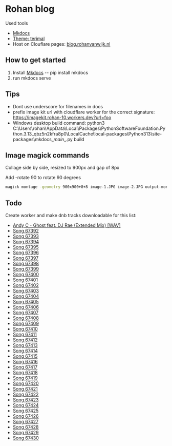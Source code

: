 # Rohan blog

Used tools

- [Mkdocs](https://www.mkdocs.org/)
- [Theme: terimal](https://ntno.github.io/mkdocs-terminal/)
- Host on Clouflare pages: [blog.rohanvanwijk.nl](https://blog.rohanvanwijk.nl/)

## How to get started

1. Install [Mkdocs](https://www.mkdocs.org/) -- pip install mkdocs
2. run mkdocs serve

## Tips

- Dont use underscore for filenames in docs
- prefix image kit url with cloudflare worker for the correct signature: https://imagekit.rohan-10.workers.dev?url=foo
- Windows desktop build command: python3 C:\Users\rohan\AppData\Local\Packages\PythonSoftwareFoundation.Python.3.13_qbz5n2kfra8p0\LocalCache\local-packages\Python313\site-packages\mkdocs\__main__.py build

## Image magick commands

Collage side by side, resized to 900px and gap of 8px

Add -rotate 90 to rotate 90 degrees

```bash
magick montage -geometry 900x900+8+8 image-1.JPG image-2.JPG output-montage.jpg
```

## Todo

Create worker and make dnb tracks downloadable for this list:

- [Andy C - Ghost feat. DJ Rae (Extended Mix) [WAV]](https://d3.databeats.com/scripts/v45/core/streamfile_s3.asp?id=DATABEATS8695061450&t=67391&f=3&e=true)
- [Song 67392](https://d3.databeats.com/scripts/v45/core/streamfile_s3.asp?id=DATABEATS8695061450&t=67392&f=3&e=true)
- [Song 67393](https://d3.databeats.com/scripts/v45/core/streamfile_s3.asp?id=DATABEATS8695061450&t=67393&f=3&e=true)
- [Song 67394](https://d3.databeats.com/scripts/v45/core/streamfile_s3.asp?id=DATABEATS8695061450&t=67394&f=3&e=true)
- [Song 67395](https://d3.databeats.com/scripts/v45/core/streamfile_s3.asp?id=DATABEATS8695061450&t=67395&f=3&e=true)
- [Song 67396](https://d3.databeats.com/scripts/v45/core/streamfile_s3.asp?id=DATABEATS8695061450&t=67396&f=3&e=true)
- [Song 67397](https://d3.databeats.com/scripts/v45/core/streamfile_s3.asp?id=DATABEATS8695061450&t=67397&f=3&e=true)
- [Song 67398](https://d3.databeats.com/scripts/v45/core/streamfile_s3.asp?id=DATABEATS8695061450&t=67398&f=3&e=true)
- [Song 67399](https://d3.databeats.com/scripts/v45/core/streamfile_s3.asp?id=DATABEATS8695061450&t=67399&f=3&e=true)
- [Song 67400](https://d3.databeats.com/scripts/v45/core/streamfile_s3.asp?id=DATABEATS8695061450&t=67400&f=3&e=true)
- [Song 67401](https://d3.databeats.com/scripts/v45/core/streamfile_s3.asp?id=DATABEATS8695061450&t=67401&f=3&e=true)
- [Song 67402](https://d3.databeats.com/scripts/v45/core/streamfile_s3.asp?id=DATABEATS8695061450&t=67402&f=3&e=true)
- [Song 67403](https://d3.databeats.com/scripts/v45/core/streamfile_s3.asp?id=DATABEATS8695061450&t=67403&f=3&e=true)
- [Song 67404](https://d3.databeats.com/scripts/v45/core/streamfile_s3.asp?id=DATABEATS8695061450&t=67404&f=3&e=true)
- [Song 67405](https://d3.databeats.com/scripts/v45/core/streamfile_s3.asp?id=DATABEATS8695061450&t=67405&f=3&e=true)
- [Song 67406](https://d3.databeats.com/scripts/v45/core/streamfile_s3.asp?id=DATABEATS8695061450&t=67406&f=3&e=true)
- [Song 67407](https://d3.databeats.com/scripts/v45/core/streamfile_s3.asp?id=DATABEATS8695061450&t=67407&f=3&e=true)
- [Song 67408](https://d3.databeats.com/scripts/v45/core/streamfile_s3.asp?id=DATABEATS8695061450&t=67408&f=3&e=true)
- [Song 67409](https://d3.databeats.com/scripts/v45/core/streamfile_s3.asp?id=DATABEATS8695061450&t=67409&f=3&e=true)
- [Song 67410](https://d3.databeats.com/scripts/v45/core/streamfile_s3.asp?id=DATABEATS8695061450&t=67410&f=3&e=true)
- [Song 67411](https://d3.databeats.com/scripts/v45/core/streamfile_s3.asp?id=DATABEATS8695061450&t=67411&f=3&e=true)
- [Song 67412](https://d3.databeats.com/scripts/v45/core/streamfile_s3.asp?id=DATABEATS8695061450&t=67412&f=3&e=true)
- [Song 67413](https://d3.databeats.com/scripts/v45/core/streamfile_s3.asp?id=DATABEATS8695061450&t=67413&f=3&e=true)
- [Song 67414](https://d3.databeats.com/scripts/v45/core/streamfile_s3.asp?id=DATABEATS8695061450&t=67414&f=3&e=true)
- [Song 67415](https://d3.databeats.com/scripts/v45/core/streamfile_s3.asp?id=DATABEATS8695061450&t=67415&f=3&e=true)
- [Song 67416](https://d3.databeats.com/scripts/v45/core/streamfile_s3.asp?id=DATABEATS8695061450&t=67416&f=3&e=true)
- [Song 67417](https://d3.databeats.com/scripts/v45/core/streamfile_s3.asp?id=DATABEATS8695061450&t=67417&f=3&e=true)
- [Song 67418](https://d3.databeats.com/scripts/v45/core/streamfile_s3.asp?id=DATABEATS8695061450&t=67418&f=3&e=true)
- [Song 67419](https://d3.databeats.com/scripts/v45/core/streamfile_s3.asp?id=DATABEATS8695061450&t=67419&f=3&e=true)
- [Song 67420](https://d3.databeats.com/scripts/v45/core/streamfile_s3.asp?id=DATABEATS8695061450&t=67420&f=3&e=true)
- [Song 67421](https://d3.databeats.com/scripts/v45/core/streamfile_s3.asp?id=DATABEATS8695061450&t=67421&f=3&e=true)
- [Song 67422](https://d3.databeats.com/scripts/v45/core/streamfile_s3.asp?id=DATABEATS8695061450&t=67422&f=3&e=true)
- [Song 67423](https://d3.databeats.com/scripts/v45/core/streamfile_s3.asp?id=DATABEATS8695061450&t=67423&f=3&e=true)
- [Song 67424](https://d3.databeats.com/scripts/v45/core/streamfile_s3.asp?id=DATABEATS8695061450&t=67424&f=3&e=true)
- [Song 67425](https://d3.databeats.com/scripts/v45/core/streamfile_s3.asp?id=DATABEATS8695061450&t=67425&f=3&e=true)
- [Song 67426](https://d3.databeats.com/scripts/v45/core/streamfile_s3.asp?id=DATABEATS8695061450&t=67426&f=3&e=true)
- [Song 67427](https://d3.databeats.com/scripts/v45/core/streamfile_s3.asp?id=DATABEATS8695061450&t=67427&f=3&e=true)
- [Song 67428](https://d3.databeats.com/scripts/v45/core/streamfile_s3.asp?id=DATABEATS8695061450&t=67428&f=3&e=true)
- [Song 67429](https://d3.databeats.com/scripts/v45/core/streamfile_s3.asp?id=DATABEATS8695061450&t=67429&f=3&e=true)
- [Song 67430](https://d3.databeats.com/scripts/v45/core/streamfile_s3.asp?id=DATABEATS8695061450&t=67430&f=3&e=true)